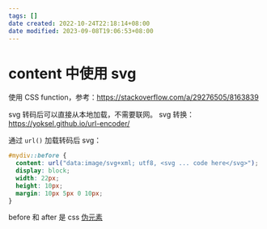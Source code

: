 ```yaml
---
tags: []
date created: 2022-10-24T22:18:14+08:00
date modified: 2023-09-08T19:06:53+08:00
---
```


# content 中使用 svg

使用 CSS function，参考：<https://stackoverflow.com/a/29276505/8163839>

svg 转码后可以直接从本地加载，不需要联网。
svg 转换：<https://yoksel.github.io/url-encoder/>

通过 `url()` 加载转码后 svg：

```css
#mydiv::before {
  content: url("data:image/svg+xml; utf8, <svg ... code here</svg>");
  display: block;
  width: 22px;
  height: 10px;
  margin: 10px 5px 0 10px;
}
```

before 和 after 是 css [伪元素](../知识树/0%20-%20计算机科学、资讯与总类/000%20计算机科学、资讯与总类/005%20程序设计、程序、数据/005.2%20客户端/Web/CSS3/伪元素.md)
